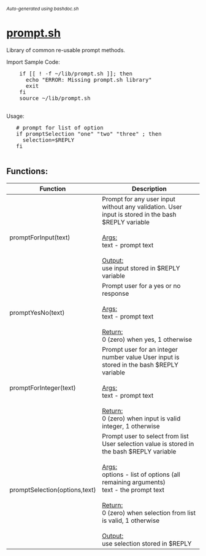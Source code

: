 <small><i>Auto-generated using bashdoc.sh</i></small>
# [prompt.sh](../prompt.sh)

 Library of common re-usable prompt methods.

Import Sample Code:
  <pre>
    if [[ ! -f ~/lib/prompt.sh ]]; then
      echo "ERROR: Missing prompt.sh library"
      exit
    fi
    source ~/lib/prompt.sh
  </pre>

Usage:
 <pre>
   # prompt for list of option
   if promptSelection "one" "two" "three" ; then
     selection=$REPLY
   fi
 </pre>


## Functions:
| Function | Description |
|----------|-------------|
| promptForInput(text) | Prompt for any user input without any validation.  User input is stored in the bash $REPLY variable  <br><br><u>Args:</u><br>text - prompt text <br><br><u>Output:</u><br>use input stored in $REPLY variable <br> |
| promptYesNo(text) | Prompt user for a yes or no response  <br><br><u>Args:</u><br>text - prompt text <br><br><u>Return:</u><br>0 (zero) when yes, 1 otherwise <br> |
| promptForInteger(text) | Prompt user for an integer number value User input is stored in the bash $REPLY variable  <br><br><u>Args:</u><br>text - prompt text <br><br><u>Return:</u><br>0 (zero) when input is valid integer, 1 otherwise <br> |
| promptSelection(options,text) | Prompt user to select from list User selection value is stored in the bash $REPLY variable  <br><br><u>Args:</u><br>options - list of options (all remaining arguments) <br>text - the prompt text <br><br><u>Return:</u><br>0 (zero) when selection from list is valid, 1 otherwise <br><br><u>Output:</u><br>use selection stored in $REPLY <br> |
